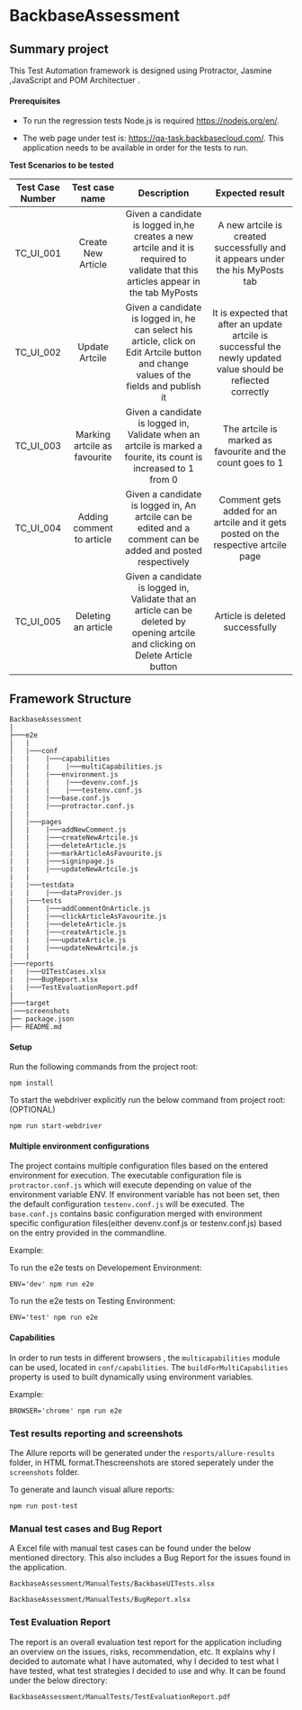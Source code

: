 # BackbaseAssessment
Summary project
-------------------------------
This Test Automation framework is designed using Protractor, Jasmine ,JavaScript and POM Architectuer .

#### Prerequisites

* To run the regression tests Node.js is required https://nodejs.org/en/. 

* The web page under test is: https://qa-task.backbasecloud.com/.
This application needs to be available in order for the tests to run.

**Test Scenarios to be tested**

|Test Case Number|Test case name|Description|Expected result|
|:----------------:|:-------------:|:-----------:|:-------------:|
|TC_UI_001|Create New Article|Given a candidate is logged in,he creates a new artcile and it is required to validate that this articles appear in the tab MyPosts|A new artcile is created successfully and it appears under the his MyPosts tab|
|TC_UI_002|Update Artcile|Given a candidate is logged in, he can select his article, click on Edit Artcile button and change values of the fields and publish it|It is expected that after an update artcile is successful the newly updated value should be reflected correctly|
|TC_UI_003|Marking artcile as favourite|Given a candidate is logged in, Validate when an artcile is marked a fourite, its count is increased to 1 from 0|The artcile is marked as favourite and the count goes to 1|
|TC_UI_004|Adding comment to article|Given a candidate is logged in, An artcile can be edited and a comment can be added and posted respectively|Comment gets added for an artcile and it gets posted on the respective artcile page|
|TC_UI_005|Deleting an article|Given a candidate is logged in, Validate that an article can be deleted by opening artcile and clicking on Delete Article button|Article is deleted successfully|


## Framework Structure
```
BackbaseAssessment
|
├───e2e 
|   |               
│   |───conf                            
|   |    |───capabilities
|   |    |    |───multiCapabilities.js  
│   |    |───environment.js
|   |    |    |───devenv.conf.js
|   |    |    |───testenv.conf.js
|   |    |───base.conf.js
|   |    |───protractor.conf.js
|   |
│   |───pages                           
│   |    |───addNewComment.js
│   |    |───createNewArtcile.js
|   |    |───deleteArticle.js
|   |    |───markArticleAsFavourite.js
|   |    |───signinpage.js
|   |    |───updateNewArtcile.js
|   | 
|   |───testdata                           
|   |    |───dataProvider.js  
|   |───tests                           
│   |    |───addCommentOnArticle.js
│   |    |───clickArticleAsFavourite.js
|   |    |───deleteArticle.js
|   |    |───createArticle.js
|   |    |───updateArticle.js
|   |    |───updateNewArtcile.js  
|   |
|───reports
|   |───UITestCases.xlsx
|   |───BugReport.xlsx 
|   |───TestEvaluationReport.pdf 
| 
├───target                                                  
|───screenshots 
├── package.json
├── README.md

```

  
#### Setup
Run the following commands from the project root:
```
npm install
```

To start the webdriver explicitly run the below command from project root:(OPTIONAL)
```
npm run start-webdriver
```

#### Multiple environment configurations
The project contains multiple configuration files based on the entered environment for execution. The executable configuration file is ```protractor.conf.js``` which will execute depending on value of the environment variable ENV. If environment variable has not been set, then the default configuration ```testenv.conf.js``` will be executed. The ```base.conf.js``` contains basic configuration merged with environment specific configuration files(either devenv.conf.js or testenv.conf.js) based on the entry provided in the commandline.

Example:

To run the e2e tests on Developement Environment:
```
ENV='dev' npm run e2e
```

To run the e2e tests on Testing Environment:
```
ENV='test' npm run e2e 
```

#### Capabilities
In order to run tests in different browsers , the ```multicapabilities``` module can be used, located in ```conf/capabilities```.
The ```buildForMultiCapabilities``` property is used to built dynamically using environment variables.

Example:
```
BROWSER='chrome' npm run e2e
```

### Test results reporting and screenshots
The Allure reports will be generated under the ```resports/allure-results``` folder, in HTML format.Thescreenshots are stored seperately under the ```screenshots``` folder.

To generate and launch visual allure reports:
```
npm run post-test
```

### Manual test cases and Bug Report
A Excel file with manual test cases can be found under the below mentioned directory. This also includes a Bug Report for the issues found in the application.
```
BackbaseAssessment/ManualTests/BackbaseUITests.xlsx
```
```
BackbaseAssessment/ManualTests/BugReport.xlsx
```

### Test Evaluation Report
The report is an overall evaluation test report for the application including an overview on the issues, risks, recommendation, etc. It explains why I decided to automate what I have automated, why I decided to test what I have tested, what test strategies I decided to use and why. It can be found under the below directory:
```
BackbaseAssessment/ManualTests/TestEvaluationReport.pdf
```

